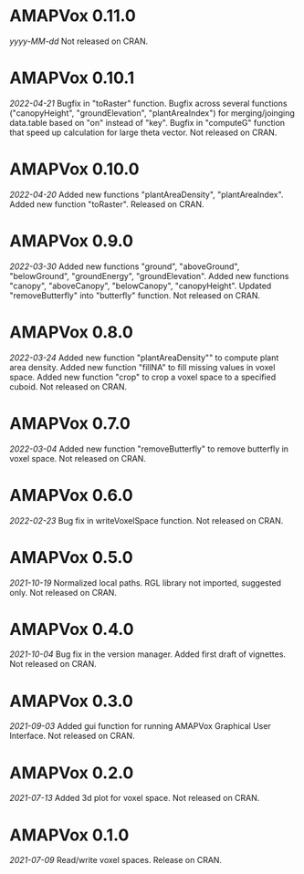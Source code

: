 # AMAPVox 0.11.0

*yyyy-MM-dd*
Not released on CRAN.

# AMAPVox 0.10.1

*2022-04-21*
Bugfix in "toRaster" function.
Bugfix across several functions ("canopyHeight", "groundElevation", "plantAreaIndex") for merging/joinging data.table based on "on" instead of "key".
Bugfix in "computeG" function that speed up calculation for large theta vector.
Not released on CRAN.


# AMAPVox 0.10.0

*2022-04-20*
Added new functions "plantAreaDensity", "plantAreaIndex".
Added new function "toRaster".
Released on CRAN.

# AMAPVox 0.9.0

*2022-03-30*
Added new functions "ground", "aboveGround", "belowGround", "groundEnergy", "groundElevation".
Added new functions "canopy", "aboveCanopy", "belowCanopy", "canopyHeight".
Updated "removeButterfly" into "butterfly" function.
Not released on CRAN.

# AMAPVox 0.8.0

*2022-03-24*
Added new function "plantAreaDensity"" to compute plant area density.
Added new function "fillNA" to fill missing values in voxel space.
Added new function "crop" to crop a voxel space to a specified cuboid.
Not released on CRAN.

# AMAPVox 0.7.0

*2022-03-04*
Added new function "removeButterfly" to remove butterfly in voxel space.
Not released on CRAN.

# AMAPVox 0.6.0

*2022-02-23*
Bug fix in writeVoxelSpace function.
Not released on CRAN.

# AMAPVox 0.5.0

*2021-10-19*
Normalized local paths.
RGL library not imported, suggested only.
Not released on CRAN.

# AMAPVox 0.4.0

*2021-10-04*
Bug fix in the version manager. 
Added first draft of vignettes.
Not released on CRAN.

# AMAPVox 0.3.0

*2021-09-03*
Added gui function for running AMAPVox Graphical User Interface.
Not released on CRAN.

# AMAPVox 0.2.0

*2021-07-13*
Added 3d plot for voxel space.
Not released on CRAN.

# AMAPVox 0.1.0

*2021-07-09*
Read/write voxel spaces.
Release on CRAN.
